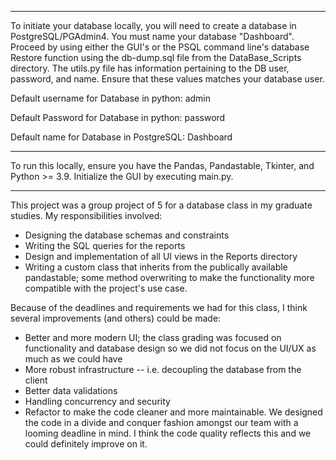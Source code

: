 -----
To initiate your database locally, you will need to create a database in PostgreSQL/PGAdmin4. You must name your database "Dashboard". Proceed by using either the GUI's or the PSQL command line's database Restore function using the db-dump.sql file from the DataBase_Scripts directory. The utils.py file has information pertaining to the DB user, password, and name. Ensure that these values matches your database user.

Default username for Database in python: admin

Default Password for Database in python: password

Default name for Database in PostgreSQL: Dashboard

-----

To run this locally, ensure you have the Pandas, Pandastable, Tkinter, and Python >= 3.9. Initialize the GUI by executing main.py.

----

This project was a group project of 5 for a database class in my graduate studies. My responsibilities involved:
* Designing the database schemas and constraints
* Writing the SQL queries for the reports 
* Design and implementation of all UI views in the Reports directory
* Writing a custom class that inherits from the publically available pandastable; some method overwriting to make the functionality more compatible with the project's use case.

Because of the deadlines and requirements we had for this class, I think several improvements (and others) could be made:
* Better and more modern UI; the class grading was focused on functionality and database design so we did not focus on the UI/UX as much as we could have
* More robust infrastructure -- i.e. decoupling the database from the client 
* Better data validations
* Handling concurrency and security
* Refactor to make the code cleaner and more maintainable. We designed the code in a divide and conquer fashion amongst our team with a looming deadline in mind. I think the code quality reflects this and we could definitely improve on it. 
